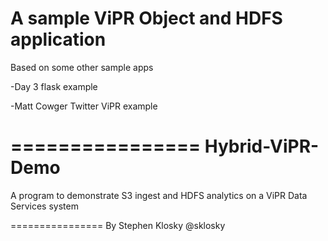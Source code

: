 A sample ViPR Object and HDFS application
==========================================================

Based on some other sample apps

<p>-Day 3 flask example</p>
<p>-Matt Cowger Twitter ViPR example</p>

================
Hybrid-ViPR-Demo
================

A program to demonstrate S3 ingest and HDFS analytics on a ViPR Data Services system

================
By Stephen Klosky
@sklosky
